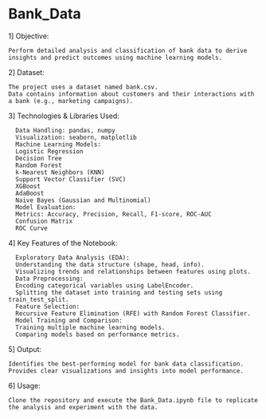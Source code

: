 # Bank_Data

1] Objective:

    Perform detailed analysis and classification of bank data to derive insights and predict outcomes using machine learning models.

2] Dataset:

    The project uses a dataset named bank.csv.
    Data contains information about customers and their interactions with a bank (e.g., marketing campaigns).

3] Technologies & Libraries Used:

      Data Handling: pandas, numpy
      Visualization: seaborn, matplotlib
      Machine Learning Models:
      Logistic Regression
      Decision Tree
      Random Forest
      k-Nearest Neighbors (KNN)
      Support Vector Classifier (SVC)
      XGBoost
      AdaBoost
      Naive Bayes (Gaussian and Multinomial)
      Model Evaluation:
      Metrics: Accuracy, Precision, Recall, F1-score, ROC-AUC
      Confusion Matrix
      ROC Curve

4] Key Features of the Notebook:

      Exploratory Data Analysis (EDA):
      Understanding the data structure (shape, head, info).
      Visualizing trends and relationships between features using plots.
      Data Preprocessing:
      Encoding categorical variables using LabelEncoder.
      Splitting the dataset into training and testing sets using train_test_split.
      Feature Selection:
      Recursive Feature Elimination (RFE) with Random Forest Classifier.
      Model Training and Comparison:
      Training multiple machine learning models.
      Comparing models based on performance metrics.

5] Output:

    Identifies the best-performing model for bank data classification.
    Provides clear visualizations and insights into model performance.

6] Usage:

    Clone the repository and execute the Bank_Data.ipynb file to replicate the analysis and experiment with the data.
